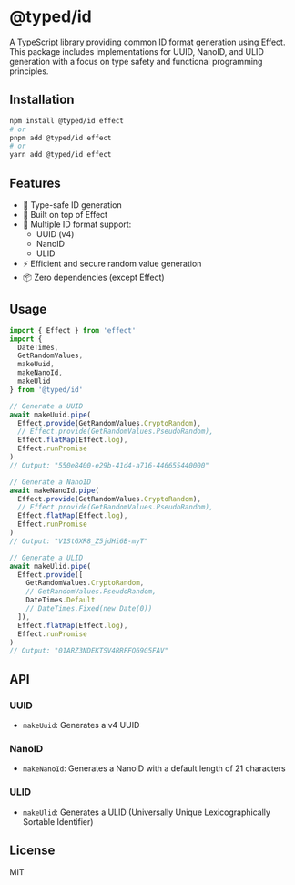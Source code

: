 # @typed/id

A TypeScript library providing common ID format generation using [Effect](https://effect.website/). This package includes implementations for UUID, NanoID, and ULID generation with a focus on type safety and functional programming principles.

## Installation

```bash
npm install @typed/id effect
# or
pnpm add @typed/id effect
# or
yarn add @typed/id effect
```

## Features

- 🎯 Type-safe ID generation
- 🔧 Built on top of Effect
- 🎨 Multiple ID format support:
  - UUID (v4)
  - NanoID
  - ULID
- ⚡ Efficient and secure random value generation
- 📦 Zero dependencies (except Effect)

## Usage

```typescript
import { Effect } from 'effect'
import { 
  DateTimes, 
  GetRandomValues, 
  makeUuid, 
  makeNanoId, 
  makeUlid 
} from '@typed/id'

// Generate a UUID
await makeUuid.pipe(
  Effect.provide(GetRandomValues.CryptoRandom),
  // Effect.provide(GetRandomValues.PseudoRandom),
  Effect.flatMap(Effect.log),
  Effect.runPromise
)
// Output: "550e8400-e29b-41d4-a716-446655440000"

// Generate a NanoID
await makeNanoId.pipe(
  Effect.provide(GetRandomValues.CryptoRandom),
  // Effect.provide(GetRandomValues.PseudoRandom),
  Effect.flatMap(Effect.log),
  Effect.runPromise
)
// Output: "V1StGXR8_Z5jdHi6B-myT"

// Generate a ULID
await makeUlid.pipe(
  Effect.provide([
    GetRandomValues.CryptoRandom, 
    // GetRandomValues.PseudoRandom,
    DateTimes.Default
    // DateTimes.Fixed(new Date(0))
  ]),
  Effect.flatMap(Effect.log),
  Effect.runPromise
)
// Output: "01ARZ3NDEKTSV4RRFFQ69G5FAV"
```

## API

### UUID

- `makeUuid`: Generates a v4 UUID

### NanoID

- `makeNanoId`: Generates a NanoID with a default length of 21 characters

### ULID

- `makeUlid`: Generates a ULID (Universally Unique Lexicographically Sortable Identifier)

## License

MIT
